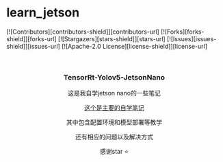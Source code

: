 # learn_jetson
<div id="top"></div>

<!-- PROJECT SHIELDS -->
[![Contributors][contributors-shield]][contributors-url]
[![Forks][forks-shield]][forks-url]
[![Stargazers][stars-shield]][stars-url]
[![Issues][issues-shield]][issues-url]
[![Apache-2.0 License][license-shield]][license-url]


<!-- PROJECT LOGO -->
<br />
<div align="center">
<!--   <a href="https://github.com/hominsu/TensorRt-Yolov5-JetsonNano">
    <img src="images/logo.png" alt="Logo" width="80" height="80">
  </a> -->

  <h3 align="center">TensorRt-Yolov5-JetsonNano</h3>

这是我自学jetson nano的一些笔记

[这个是主要的自学笔记](https://github.com/yinqiyu/learn_jetson/blob/master/jetson%20nano.md)

其中包含配置环境和模型部署等教学

还有相应的问题以及解决方式

感谢star :star:

